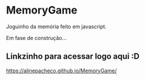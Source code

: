 # MemoryGame

Joguinho da memória feito em javascript.

Em fase de construção...

## Linkzinho para acessar logo aqui :D
https://alinepacheco.github.io/MemoryGame/